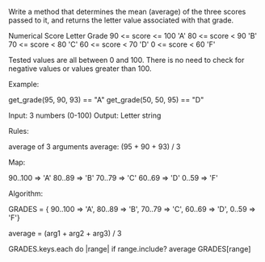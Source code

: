 Write a method that determines the mean (average) of the three scores
passed to it, and returns the letter value associated with that grade.

Numerical Score Letter	Grade
90 <= score <= 100	'A'
80 <= score < 90	'B'
70 <= score < 80	'C'
60 <= score < 70	'D'
0 <= score < 60	'F'

Tested values are all between 0 and 100. There is no need to check for
negative values or values greater than 100.

Example:

get_grade(95, 90, 93) == "A"
get_grade(50, 50, 95) == "D"


Input: 3 numbers (0-100)
Output: Letter string

Rules:

  average of 3 arguments
  average: (95 + 90 + 93) / 3

Map:

90..100 => 'A'
80..89 => 'B'
70..79 => 'C'
60..69 => 'D'
0..59 => 'F'

Algorithm:

GRADES = { 90..100 => 'A', 80..89 => 'B', 70..79 => 'C', 60..69 => 'D', 0..59 => 'F'}

  average = (arg1 + arg2 + arg3) / 3

GRADES.keys.each do |range|
  if range.include? average
    GRADES[range]

